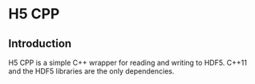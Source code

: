 H5 CPP
========

Introduction
------------

H5 CPP is a simple C++ wrapper for reading and writing to HDF5.
C++11 and the HDF5 libraries are the only dependencies.
